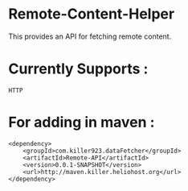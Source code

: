 Remote-Content-Helper
=====================
This provides an API for fetching remote content.

Currently Supports : 
=====================
	HTTP
	
For adding in maven :
=====================
	<dependency>
		<groupId>com.killer923.dataFetcher</groupId>
		<artifactId>Remote-API</artifactId>
		<version>0.0.1-SNAPSHOT</version>
		<url>http://maven.killer.heliohost.org</url>
	</dependency>
